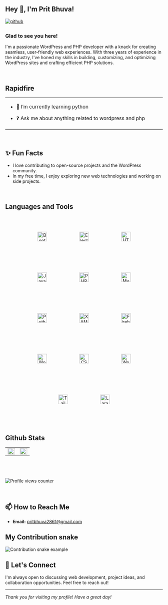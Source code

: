 ## Hey 👋, I'm Prit Bhuva!

<a href="https://github.com/Prit-Bhuva" target="_blank">
<img src=https://img.shields.io/badge/github-%2324292e.svg?&style=for-the-badge&logo=github&logoColor=white alt=github style="margin-bottom: 5px;" />
</a>

### Glad to see you here!

I'm a passionate WordPress and PHP developer with a knack for creating seamless, user-friendly web experiences. With three years of experience in the industry, I've honed my skills in building, customizing, and optimizing WordPress sites and crafting efficient PHP solutions.

<br/>

## Rapidfire

<table>
    <tr>
    <td valign="top" width="50%">

- 🌱 I’m currently learning python

- ❓ Ask me about anything related to wordpress and php


</td></tr></table>

<br/>

## ✨ Fun Facts

- I love contributing to open-source projects and the WordPress community.
- In my free time, I enjoy exploring new web technologies and working on side projects.

<br/>

## Languages and Tools

<div align="center">  
<a href="https://getbootstrap.com/docs/3.4/javascript/" target="_blank"><img style="margin: 50px" src="https://profilinator.rishav.dev/skills-assets/bootstrap-plain.svg" alt="Bootstrap" height="30" /></a>  
<a href="https://www.electronjs.org/" target="_blank"><img style="margin: 50px" src="https://profilinator.rishav.dev/skills-assets/electron-original.svg" alt="Electron" height="30" /></a>  
<a href="https://en.wikipedia.org/wiki/HTML5" target="_blank"><img style="margin: 50px" src="https://profilinator.rishav.dev/skills-assets/html5-original-wordmark.svg" alt="HTML5" height="30" /></a>  
<a href="https://www.javascript.com/" target="_blank"><img style="margin: 50px" src="https://profilinator.rishav.dev/skills-assets/javascript-original.svg" alt="JavaScript" height="30" /></a>  
<a href="https://www.php.net/" target="_blank"><img style="margin: 50px" src="https://profilinator.rishav.dev/skills-assets/php-original.svg" alt="PHP" height="30" /></a>  
<a href="https://www.mysql.com/" target="_blank"><img style="margin: 50px" src="https://profilinator.rishav.dev/skills-assets/mysql-original-wordmark.svg" alt="MySQL" height="30" /></a>  
<a href="https://www.python.org/" target="_blank"><img style="margin: 50px" src="https://profilinator.rishav.dev/skills-assets/python-original.svg" alt="Python" height="30" /></a>  
<a href="https://www.apachefriends.org/" target="_blank"><img style="margin: 50px" src="https://profilinator.rishav.dev/skills-assets/xampp.png" alt="XAMPP" height="30" /></a>  
<a href="https://firebase.google.com/" target="_blank"><img style="margin: 50px" src="https://profilinator.rishav.dev/skills-assets/firebase.png" alt="Firebase" height="30" /></a>  
<a href="https://wordpress.com/" target="_blank"><img style="margin: 50px" src="https://profilinator.rishav.dev/skills-assets/wordpress.png" alt="WordPress" height="30" /></a>  
<a href="https://www.w3schools.com/css/" target="_blank"><img style="margin: 50px" src="https://profilinator.rishav.dev/skills-assets/css3-original-wordmark.svg" alt="CSS3" height="30" /></a>  
<a href="https://woocommerce.com/" target="_blank"><img style="margin: 50px" src="https://profilinator.rishav.dev/skills-assets/woocommerce.png" alt="WooCommerce" height="30" /></a>  
<a href="https://www.tailwindcss.com/" target="_blank"><img style="margin: 50px" src="https://profilinator.rishav.dev/skills-assets/tailwindcss.svg" alt="Tailwind CSS" height="30" /></a>  
<a href="https://laravel.com/" target="_blank"><img style="margin: 50px" src="https://profilinator.rishav.dev/skills-assets/laravel-plain-wordmark.svg" alt="Laravel" height="30" /></a>  
</div>

<br/>

## Github Stats

<table><tr><td valign="top" width="50%">

<img src="https://github-readme-stats.vercel.app/api?username=Prit-Bhuva&show_icons=true&count_private=true&hide_border=true" align="left" style="width: 100%" />

</td>
<td valign="top" width="50%">

<img src="https://github-readme-stats.vercel.app/api/top-langs/?username=Prit-Bhuva&hide_border=true&layout=compact" align="left" style="width: 100%" />

</td></tr></table>

###

<br/>

<br/>

![Profile views counter](https://komarev.com/ghpvc/?username=Prit-Bhuva&&style=flat-square)

<br/>

## 📫 How to Reach Me

- **Email:** [pritbhuva2861@gmail.com](mailto:pritbhuva2861@gmail.com)


## My Contribution snake

![Contribution snake example](https://github.com/Prit-Bhuva/Prit-Bhuva/blob/output/github-contribution-grid-snake.svg)

## 💬 Let's Connect

I'm always open to discussing web development, project ideas, and collaboration opportunities. Feel free to reach out!

---

_Thank you for visiting my profile! Have a great day!_
